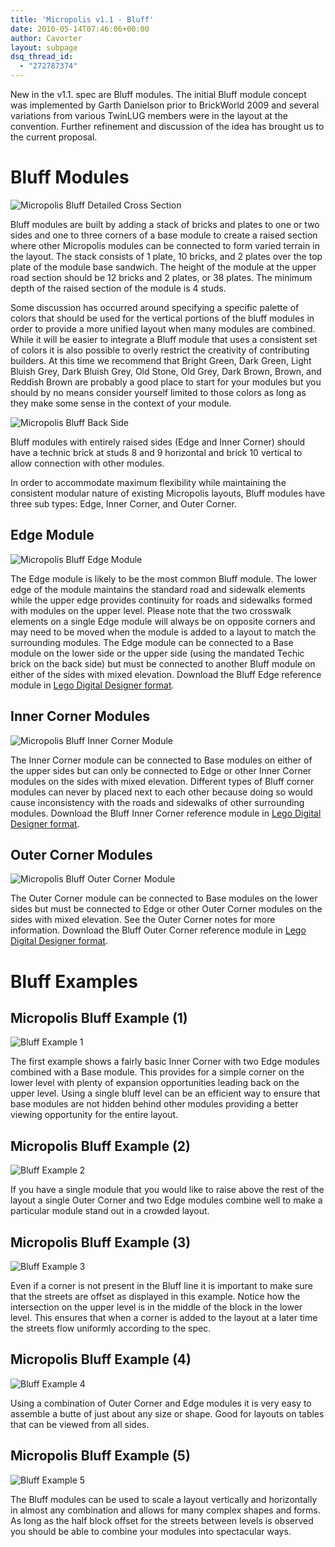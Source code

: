 ```yaml
---
title: 'Micropolis v1.1 - Bluff'
date: 2010-05-14T07:46:06+00:00
author: Cavorter
layout: subpage
dsq_thread_id:
  - "272787374"
---
```

New in the v1.1. spec are Bluff modules. The initial Bluff module concept was implemented by Garth Danielson prior to BrickWorld 2009 and several variations from various TwinLUG members were in the layout at the convention. Further refinement and discussion of the idea has brought us to the current proposal.

# Bluff Modules

![Micropolis Bluff Detailed Cross Section](micropolis/images/Micropolis-Bluff_CrossSection-Detailed.png "Micropolis Bluff Detailed Cross Section")

Bluff modules are built by adding a stack of bricks and plates to one or two sides and one to three corners of a base module to create a raised section where other Micropolis modules can be connected to form varied terrain in the layout. The stack consists of 1 plate, 10 bricks, and 2 plates over the top plate of the module base sandwich. The height of the module at the upper road section should be 12 bricks and 2 plates, or 38 plates. The minimum depth of the raised section of the module is 4 studs.

Some discussion has occurred around specifying a specific palette of colors that should be used for the vertical portions of the bluff modules in order to provide a more unified layout when many modules are combined. While it will be easier to integrate a Bluff module that uses a consistent set of colors it is also possible to overly restrict the creativity of contributing builders. At this time we recommend that Bright Green, Dark Green, Light Bluish Grey, Dark Bluish Grey, Old Stone, Old Grey, Dark Brown, Brown, and Reddish Brown are probably a good place to start for your modules but you should by no means consider yourself limited to those colors as long as they make some sense in the context of your module.

![Micropolis Bluff Back Side](micropolis/images/Micropolis-Bluff_BackSide.png "Micropolis Bluff Back Side")

Bluff modules with entirely raised sides (Edge and Inner Corner) should have a technic brick at studs 8 and 9 horizontal and brick 10 vertical to allow connection with other modules.

In order to accommodate maximum flexibility while maintaining the consistent modular nature of existing Micropolis layouts, Bluff modules have three sub types: Edge, Inner Corner, and Outer Corner.

## Edge Module

![Micropolis Bluff Edge Module](micropolis/images/Micropolis-Bluff_Edge_Module.png "Micropolis Bluff Edge Module")

The Edge module is likely to be the most common Bluff module. The lower edge of the module maintains the standard road and sidewalk elements while the upper edge provides continuity for roads and sidewalks formed with modules on the upper level. Please note that the two crosswalk elements on a single Edge module will always be on opposite corners and may need to be moved when the module is added to a layout to match the surrounding modules. The Edge module can be connected to a Base module on the lower side or the upper side (using the mandated Techic brick on the back side) but must be connected to another Bluff module on either of the sides with mixed elevation. Download the Bluff Edge reference module in [Lego Digital Designer format](micropolis/examples/Micropolis-Bluff_Edge_Module.lxf).

## Inner Corner Modules

![Micropolis Bluff Inner Corner Module](micropolis/images/Micropolis-Bluff_InnerCorner_Module.png "Micropolis Bluff Inner Corner Module")

The Inner Corner module can be connected to Base modules on either of the upper sides but can only be connected to Edge or other Inner Corner modules on the sides with mixed elevation. Different types of Bluff corner modules can never by placed next to each other because doing so would cause inconsistency with the roads and sidewalks of other surrounding modules. Download the Bluff Inner Corner reference module in [Lego Digital Designer format](micropolis/examples/Micropolis-Bluff_InnerCorner_Module.lxf).

## Outer Corner Modules

![Micropolis Bluff Outer Corner Module](micropolis/images/Micropolis-Bluff_OuterCorner_Module.png "Micropolis Bluff Outer Corner Module")

The Outer Corner module can be connected to Base modules on the lower sides but must be connected to Edge or other Outer Corner modules on the sides with mixed elevation. See the Outer Corner notes for more information. Download the Bluff Outer Corner reference module in [Lego Digital Designer format](micropolis/examples/Micropolis-Bluff_OuterCorner_Module.lxf).

# Bluff Examples

## Micropolis Bluff Example (1)

![Bluff Example 1](micropolis/images/Micropolis-Bluff_Example1.png "Bluff Exmample 1")

The first example shows a fairly basic Inner Corner with two Edge modules combined with a Base module. This provides for a simple corner on the lower level with plenty of expansion opportunities leading back on the upper level. Using a single bluff level can be an efficient way to ensure that base modules are not hidden behind other modules providing a better viewing opportunity for the entire layout.

## Micropolis Bluff Example (2)

![Bluff Example 2](micropolis/images/Micropolis-Bluff_Example2.png "Bluff Example 2")

If you have a single module that you would like to raise above the rest of the layout a single Outer Corner and two Edge modules combine well to make a particular module stand out in a crowded layout.

## Micropolis Bluff Example (3)

![Bluff Example 3](micropolis/images/Micropolis-Bluff_Example3.png "Bluff Example 3")

Even if a corner is not present in the Bluff line it is important to make sure that the streets are offset as displayed in this example. Notice how the intersection on the upper level is in the middle of the block in the lower level. This ensures that when a corner is added to the layout at a later time the streets flow uniformly according to the spec.

## Micropolis Bluff Example (4)

![Bluff Example 4](micropolis/images/Micropolis-Bluff_Example4.png "Bluff Example 4")

Using a combination of Outer Corner and Edge modules it is very easy to assemble a butte of just about any size or shape. Good for layouts on tables that can be viewed from all sides.

## Micropolis Bluff Example (5)

![Bluff Example 5](micropolis/images/Micropolis-Bluff_Example5.png "Bluff Example 5")

The Bluff modules can be used to scale a layout vertically and horizontally in almost any combination and allows for many complex shapes and forms. As long as the half block offset for the streets between levels is observed you should be able to combine your modules into spectacular ways.
